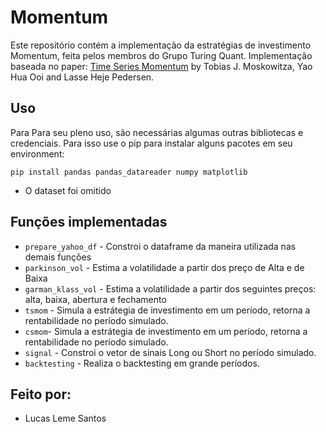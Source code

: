 # Momentum

Este repositório contém a implementação da estratégias de investimento Momentum, feita pelos membros do Grupo Turing Quant. Implementação baseada no paper: [Time Series Momentum](http://docs.lhpedersen.com/TimeSeriesMomentum.pdf) by Tobias J. Moskowitza, Yao Hua Ooi and Lasse Heje Pedersen.

## Uso

Para Para seu pleno uso, são necessárias algumas outras bibliotecas e credenciais. Para isso use o pip para instalar alguns pacotes em seu environment:

`pip install pandas pandas_datareader numpy matplotlib`

 - O dataset foi omitido

## Funções implementadas

- `prepare_yahoo_df` - Constroi o dataframe da maneira utilizada nas demais funções
- `parkinson_vol` - Estima a volatilidade a partir dos preço de Alta e de Baixa
- `garman_klass_vol` - Estima a volatilidade a partir dos seguintes preços: alta, baixa, abertura e fechamento
- `tsmom` - Simula a estrátegia de investimento em um período, retorna a rentabilidade no período simulado.
- `csmom`- Simula a estrátegia de investimento em um período, retorna a rentabilidade no período simulado.
- `signal` - Constroi o vetor de sinais Long ou Short no período simulado.
- `backtesting` - Realiza o backtesting em grande períodos.

## Feito por:
 - Lucas Leme Santos 
